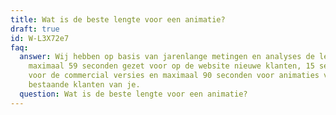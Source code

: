 ```yaml
---
title: Wat is de beste lengte voor een animatie?
draft: true
id: W-L3X72e7
faq:
  answer: Wij hebben op basis van jarenlange metingen en analyses de lengte op
    maximaal 59 seconden gezet voor op de website nieuwe klanten, 15 seconden
    voor de commercial versies en maximaal 90 seconden voor animaties voor
    bestaande klanten van je.
  question: Wat is de beste lengte voor een animatie?
---
```

